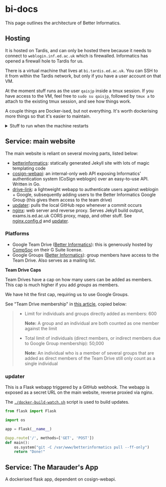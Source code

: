 # bi-docs

This page outlines the architecture of Better Informatics.

## Hosting

It is hosted on Tardis, and can only be hosted there because it needs to connect to `weblogin.inf.ed.ac.uk` which is firewalled. Informatics has opened a firewall hole to Tardis for us.

There is a virtual machine that lives at `bi.tardis.ed.ac.uk`. You can SSH to it from within the Tardis network, but only if you have a user account on that VM.

At the moment stuff runs as the user `qaisjp` inside a tmux session. If you have access to the VM, feel free to `sudo su qaisjp`, followed by `tmux a` to attach to the existing tmux session, and see how things work.

A couple things are Docker-ised, but not everything. It's worth dockerising more things so that it's easier to maintain.

<details><summary>Stuff to run when the machine restarts</summary>
    
```
# Run each of these in a tmux window under the qaisjp account

# start cosign
cd dice-api
GIN_MODE=release config=config.yaml ./cosign-webapi

# start auto fetching (via github webhook)
cd updater
. env/bin/activate
./run.py

# start auto buildig
cd /var/www/betterinformatics
./docker-build-watch.sh

# start drive-link (/drive endpoint)
cd drive-link
dc up

# start mapp
cd mapp-prod
dc up
```

</details>

## Service: main website

The main website is reliant on several moving parts, listed below:

* [betterinformatics](https://github.com/compsoc-edinburgh/betterinformatics): statically generated Jekyll site with lots of magic templating code
* [cosign-webapi]: an internal-only web API exposing Informatics' authentication system (CoSign weblogin) over an easy-to-use API. Written in Go.
* [drive-link]: a lightweight webapp to authenticate users against weblogin + Google, subsequently adding users to the Better Informatics Google Group (this gives them access to the team drive)
* [updater](#updater): pulls the local GitHub repo whenever a commit occurs
* [nginx](https://www.nginx.com/): web server and reverse proxy. Serves Jekyll build output, exams.is.ed.ac.uk CORS proxy, mapp, and other stuff. See [nginx.config.d] and [updater](#updater).

[cosign-webapi]: https://github.com/qaisjp/gosign/tree/master/cmd/cosign-webapi
[nginx.config.d]: https://github.com/compsoc-edinburgh/bi-app/tree/master/nginx.conf.d
[drive-link]: https://github.com/compsoc-edinburgh/bi-app/tree/master/drive-link

### Platforms

* Google Team Drive ([Better Informatics](https://drive.google.com/drive/u/0/folders/0AIKEqWfeWuQQUk9PVA)): this is generously hosted by [CompSoc](https://comp-soc.com) on their G Suite license.
* Google Groups ([Better Informatics](https://groups.google.com/a/betterinformatics.com/forum/#!forum/users)): group members have access to the Team Drive. Also serves as a mailing list.

**Team Drive Caps**

Team Drives have a cap on how many users can be added as members. This cap is much higher if you add _groups_ as members.

We have hit the first cap, requiring us to use Google Groups.

See "Team Drive membership" in [this article](https://support.google.com/a/answer/7338880?hl=en), copied below:

> - Limit for individuals and groups directly added as members: 600
>
>   **Note:** A group and an individual are both counted as one member against the limit
>
> - Total limit of individuals (direct members, or indirect members due to Google Group membership): 50,000
>
>   **Note:** An individual who is a member of several groups that are added as direct members of the Team Drive still only count as a single individual



### updater

This is a Flask webapp triggered by a GitHub webhook. The webapp is exposed as a secret URL on the main website, reverse proxied via nginx.

The [`./docker-build-watch.sh`](https://github.com/compsoc-edinburgh/betterinformatics/blob/master/docker-build-watch.sh) script is used to build updates.

```python
from flask import Flask

import os

app = Flask(__name__)

@app.route('/', methods=['GET', 'POST'])
def main():
    os.system("git -C /var/www/betterinformatics pull --ff-only")
    return "Done!"
```


## Service: The Marauder's App

A dockerised flask app, dependent on cosign-webapi.
